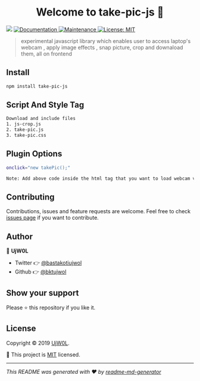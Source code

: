 ﻿<h1 align="center">Welcome to take-pic-js 👋</h1>
<p>
  <img src="https://img.shields.io/badge/version-2.1.0-blue.svg?cacheSeconds=2592000" />
  <a href="https://bktujwol.github.io/take-pic-js/">
    <img alt="Documentation" src="https://img.shields.io/badge/documentation-yes-brightgreen.svg" target="_blank" />
  </a>
  <a href="https://github.com/bktujwol/takePicNpm/graphs/commit-activity">
    <img alt="Maintenance" src="https://img.shields.io/badge/Maintained%3F-yes-green.svg" target="_blank" />
  </a>
  <a href="https://github.com/bktujwol/takePicNpm/blob/master/LICENSE">
    <img alt="License: MIT" src="https://img.shields.io/badge/License-MIT-yellow.svg" target="_blank" />
  </a>
</p>

> experimental javascript library which enables user  to access  laptop's webcam , apply image effects , snap picture, crop and downaload them, all on frontend

## Install

```sh
npm install take-pic-js
```

## Script And Style Tag

```sh
Download and include files
1. js-crop.js
2. take-pic.js
3. take-pic.css

```

## Plugin Options

```sh
onclick="new takePic();"

Note: Add above code inside the html tag that you want to load webcam view on clicking that element, it can be any other events supported by javascript
```

## Contributing

Contributions, issues and feature requests are welcome. Feel free to check [issues page](https://github.com/bktujwol/takePicNpm/issues) if you want to contribute.

## Author

👤 **UjW0L**

* Twitter 👉 [@bastakotiujwol](https://twitter.com/bastakotiujwol)
* Github 👉 [@bktujwol](https://github.com/bktujwol)

## Show your support

Please ⭐️ this repository if you like it.

## License

Copyright © 2019 [UjW0L](https://github.com/bktujwol).

📜 This project is [MIT](https://github.com/bktujwol/takePicNpm/blob/master/LICENSE) licensed.

***
_This README was generated with ❤️ by [readme-md-generator](https://github.com/kefranabg/readme-md-generator)_